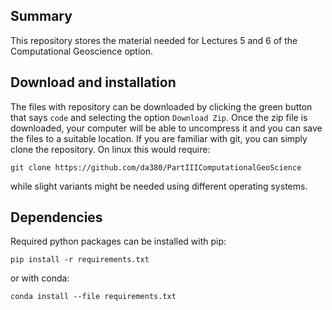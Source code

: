 ## Summary

This repository stores the material needed for Lectures 5 and 6 of the Computational Geoscience option. 


## Download and installation

The files with repository can be downloaded by clicking the green button that says `code` and selecting the option `Download Zip`. Once the zip file is downloaded, your computer will be able to uncompress it and you can save the files to a suitable location. If you are familiar with git, you can simply clone the repository. On linux this would require:

`git clone https://github.com/da380/PartIIIComputationalGeoScience`

while slight variants might be needed using different operating systems.

## Dependencies

Required python packages can be installed with pip:

`pip install -r requirements.txt`

or with conda:

`conda install --file requirements.txt`


